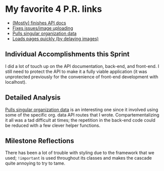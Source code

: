 # My favorite 4 P.R. links

- [(Mostly) finishes API docs](https://github.com/classroom-angel/labs11_prop_mngmt-BE/pull/78)
- [Fixes issues/image uploading](https://github.com/classroom-angel/labs11_prop_mngmt-FE/pull/205)
- [Pulls singular organization data](https://github.com/classroom-angel/labs11_prop_mngmt-FE/pull/233)
- [Loads pages quickly (by delaying images)](https://trello.com/c/I7RSPPWi/129-make-images-load-quicker)

## Individual Accomplishments this Sprint

I did a lot of touch up on the API documentation, back-end, and front-end. I still need to protect the API to make it a fully viable application (it was unprotected previously for the convenience of front-end development with localhost).

## Detailed Analysis

[Pulls singular organization data](https://github.com/classroom-angel/labs11_prop_mngmt-FE/pull/233) is an interesting one since it involved using some of the specific org. data API routes that I wrote. Compartementalizing it all was a tad difficult at times; the repetition in the back-end code could be reduced with a few clever helper functions.

## Milestone Reflections

There has been a lot of trouble with styling due to the framework that we used; `!important` is used throughout its classes and makes the cascade quite annoying to try to tame.
